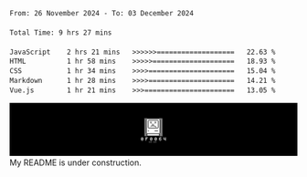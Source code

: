 <!--START_SECTION:waka-->

```txt
From: 26 November 2024 - To: 03 December 2024

Total Time: 9 hrs 27 mins

JavaScript    2 hrs 21 mins   >>>>>>===================   22.63 %
HTML          1 hr 58 mins    >>>>>====================   18.93 %
CSS           1 hr 34 mins    >>>>=====================   15.04 %
Markdown      1 hr 28 mins    >>>>=====================   14.21 %
Vue.js        1 hr 21 mins    >>>======================   13.05 %
```

<!--END_SECTION:waka-->

<img src="https://raw.githubusercontent.com/n3xta/image-hosting/main/img/202411032331174.png"/>
My README is under construction. 
